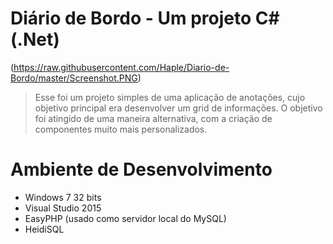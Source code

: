 # Diário de Bordo - Um projeto C# (.Net)

(https://raw.githubusercontent.com/Haple/Diario-de-Bordo/master/Screenshot.PNG)

> Esse foi um projeto simples de uma aplicação de anotações, cujo objetivo principal era desenvolver um grid de informações. O objetivo foi atingido de uma maneira alternativa, com a criação de componentes muito mais personalizados.

# Ambiente de Desenvolvimento

  - Windows 7 32 bits
  - Visual Studio 2015
  - EasyPHP (usado como servidor local do MySQL)
  - HeidiSQL

